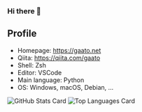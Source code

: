### Hi there 👋

<!--
**gaato/gaato** is a ✨ _special_ ✨ repository because its `README.md` (this file) appears on your GitHub profile.

Here are some ideas to get you started:

- 🔭 I’m currently working on ...
- 🌱 I’m currently learning ...
- 👯 I’m looking to collaborate on ...
- 🤔 I’m looking for help with ...
- 💬 Ask me about ...
- 📫 How to reach me: ...
- 😄 Pronouns: ...
- ⚡ Fun fact: ...
-->

## Profile

- Homepage: https://gaato.net
- Qiita: https://qiita.com/gaato
- Shell: Zsh
- Editor: VSCode
- Main language: Python
- OS: Windows, macOS, Debian, ...

![GitHub Stats Card](https://github-readme-stats.vercel.app/api?username=gaato)
![Top Languages Card](https://github-readme-stats.vercel.app/api/top-langs/?username=gaato)
